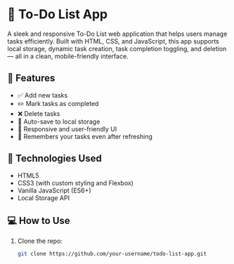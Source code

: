 # 📝 To-Do List App

A sleek and responsive To-Do List web application that helps users manage tasks efficiently. Built with HTML, CSS, and JavaScript, this app supports local storage, dynamic task creation, task completion toggling, and deletion — all in a clean, mobile-friendly interface.

## 🔧 Features

- ✅ Add new tasks
- ✏️ Mark tasks as completed
- ❌ Delete tasks
- 💾 Auto-save to local storage
- 🎨 Responsive and user-friendly UI
- 🧠 Remembers your tasks even after refreshing

## 🚀 Technologies Used

- HTML5
- CSS3 (with custom styling and Flexbox)
- Vanilla JavaScript (ES6+)
- Local Storage API

## 💻 How to Use

1. Clone the repo:
   ```bash
   git clone https://github.com/your-username/todo-list-app.git
